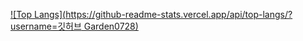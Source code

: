 [![Top Langs](https://github-readme-stats.vercel.app/api/top-langs/?username=깃허브 Garden0728)](https://github.com/anuraghazra/github-readme-stats)

